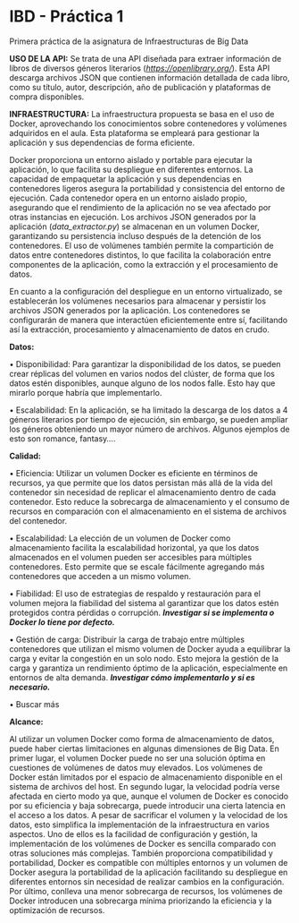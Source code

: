 # IBD - Práctica 1
Primera práctica de la asignatura de Infraestructuras de Big Data

**USO DE LA API:** 
Se trata de una API diseñada para extraer información de libros de diversos géneros literarios (*https://openlibrary.org/*). Esta API descarga archivos JSON que contienen información detallada de cada libro, como su título, autor, descripción, año de publicación y plataformas de compra disponibles.


**INFRAESTRUCTURA:**
La infraestructura propuesta se basa en el uso de Docker, aprovechando los conocimientos sobre contenedores y volúmenes adquiridos en el aula. Esta plataforma se empleará para gestionar la aplicación y sus dependencias de forma eficiente.

Docker proporciona un entorno aislado y portable para ejecutar la aplicación, lo que facilita su despliegue en diferentes entornos. La capacidad de empaquetar la aplicación y sus dependencias en contenedores ligeros asegura la portabilidad y consistencia del entorno de ejecución. Cada contenedor opera en un entorno aislado propio, asegurando que el rendimiento de la aplicación no se vea afectado por otras instancias en ejecución. Los archivos JSON generados por la aplicación (*data_extractor.py*) se almacenan en un volumen Docker, garantizando su persistencia incluso después de la detención de los contenedores. El uso de volúmenes también permite la compartición de datos entre contenedores distintos, lo que facilita la colaboración entre componentes de la aplicación, como la extracción y el procesamiento de datos.

En cuanto a la configuración del despliegue en un entorno virtualizado, se establecerán los volúmenes necesarios para almacenar y persistir los archivos JSON generados por la aplicación. Los contenedores se configurarán de manera que interactúen eficientemente entre sí, facilitando así la extracción, procesamiento y almacenamiento de datos en crudo. 
 

**Datos:**

•	Disponibilidad:
Para garantizar la disponibilidad de los datos, se pueden crear réplicas del volumen en varios nodos del clúster, de forma que los datos estén disponibles, aunque alguno de los nodos falle. Esto hay que mirarlo porque habría que implementarlo.

•	Escalabilidad:
En la aplicación, se ha limitado la descarga de los datos a 4 géneros literarios por tiempo de ejecución, sin embargo, se pueden ampliar los géneros obteniendo un mayor número de archivos. Algunos ejemplos de esto son romance, fantasy….

**Calidad:**

•	Eficiencia:
Utilizar un volumen Docker es eficiente en términos de recursos, ya que permite que los datos persistan más allá de la vida del contenedor sin necesidad de replicar el almacenamiento dentro de cada contenedor. Esto reduce la sobrecarga de almacenamiento y el consumo de recursos en comparación con el almacenamiento en el sistema de archivos del contenedor. 

•	Escalabilidad:
La elección de un volumen de Docker como almacenamiento facilita la escalabilidad horizontal, ya que los datos almacenados en el volumen pueden ser accesibles para múltiples contenedores. Esto permite que se escale fácilmente agregando más contenedores que acceden a un mismo volumen. 

•	Fiabilidad:
El uso de estrategias de respaldo y restauración para el volumen mejora la fiabilidad del sistema al garantizar que los datos estén protegidos contra pérdidas o corrupción. ***Investigar si se implementa o Docker lo tiene por defecto.***

•	Gestión de carga:
Distribuir la carga de trabajo entre múltiples contenedores que utilizan el mismo volumen de Docker ayuda a equilibrar la carga y evitar la congestión en un solo nodo. Esto mejora la gestión de la carga y garantiza un rendimiento óptimo de la aplicación, especialmente en entornos de alta demanda.
***Investigar cómo implementarlo y si es necesario.***

•	Buscar más

**Alcance:**

Al utilizar un volumen Docker como forma de almacenamiento de datos, puede haber ciertas limitaciones en algunas dimensiones de Big Data. 
En primer lugar, el volumen Docker puede no ser una solución óptima en cuestiones de volúmenes de datos muy elevados. Los volúmenes de Docker están limitados por el espacio de almacenamiento disponible en el sistema de archivos del host.
En segundo lugar, la velocidad podría verse afectada en cierto modo ya que, aunque el volumen de Docker es conocido por su eficiencia y baja sobrecarga, puede introducir una cierta latencia en el acceso a los datos.
A pesar de sacrificar el volumen y la velocidad de los datos, esto simplifica la implementación de la infraestructura en varios aspectos. Uno de ellos es la facilidad de configuración y gestión, la implementación de los volúmenes de Docker es sencilla comparado con otras soluciones más complejas. También proporciona compatibilidad y portabilidad, Docker es compatible con múltiples entornos y un volumen de Docker asegura la portabilidad de la aplicación facilitando su despliegue en diferentes entornos sin necesidad de realizar cambios en la configuración. Por último, conlleva una menor sobrecarga de recursos, los volúmenes de Docker introducen una sobrecarga mínima priorizando la eficiencia y la optimización de recursos. 
